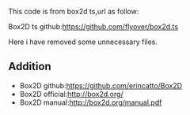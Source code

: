This code is from box2d ts,url as follow:

Box2D ts github:https://github.com/flyover/box2d.ts

Here i have removed some unnecessary files.

## Addition
- Box2D github:https://github.com/erincatto/Box2D
- Box2D official:http://box2d.org/
- Box2D manual:http://box2d.org/manual.pdf

